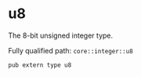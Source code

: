 # u8

The 8-bit unsigned integer type.

Fully qualified path: `core::integer::u8`

<pre><code class="language-rust">pub extern type u8</code></pre>


